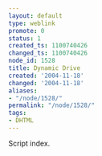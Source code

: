 ```yaml
---
layout: default
type: weblink
promote: 0
status: 1
created_ts: 1100740426
changed_ts: 1100740426
node_id: 1528
title: Dynamic Drive
created: '2004-11-18'
changed: '2004-11-18'
aliases:
- "/node/1528/"
permalink: "/node/1528/"
tags:
- DHTML
---
```

Script index.
